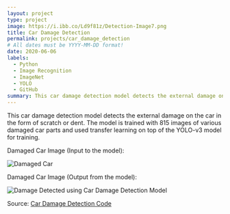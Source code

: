 ```yaml
---
layout: project
type: project
image: https://i.ibb.co/Ld9f81z/Detection-Image7.png
title: Car Damage Detection
permalink: projects/car_damage_detection
# All dates must be YYYY-MM-DD format!
date: 2020-06-06
labels:
  - Python
  - Image Recognition
  - ImageNet
  - YOLO
  - GitHub
summary: This car damage detection model detects the external damage on the car in the form of scratch or dent.
---
```


This car damage detection model detects the external damage on the car in the form of scratch or dent. The model is trained with 815 images of various damaged car parts and used transfer learning on top of the YOLO-v3 model for training.
 
Damaged Car Image (Input to the model):

![Damaged Car](https://i.ibb.co/DCSLb1b/Image7.png)

Damaged Car Image (Output from the model):

![Damage Detected using Car Damage Detection Model](https://i.ibb.co/Ld9f81z/Detection-Image7.png) 
 
Source: <a href="https://github.com/vashuraghav/Car-Damage-Detection"><i class="large github icon"></i>Car Damage Detection Code</a>
